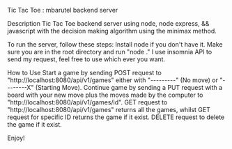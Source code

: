 Tic Tac Toe : mbarutel backend server

Description
    Tic Tac Toe backend server using node, node express, && javascript with the
    decision making algorithm using the minimax method.

To run the server, follow these steps:
    Install node if you don't have it.
    Make sure you are in the root directory and run "node ."
    I use insomnia API to send my request, feel free to use which ever you want.

How to Use
    Start a game by sending POST request to "http://localhost:8080/api/v1/games" either with "---------" (No move) or "--------X" (Starting Move).
    Continue game by sending a PUT request with a board with your new move plus the moves made by the computer to "http://localhost:8080/api/v1/games/id".
    GET request to "http://localhost:8080/api/v1/games" returns all the games, whilst GET request for specific ID returns the game if it exist.
    DELETE request to delete the game if it exist.

Enjoy!